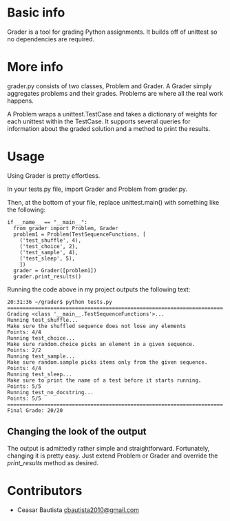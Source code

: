 Basic info
==========

Grader is a tool for grading Python assignments. It builds off of unittest so
no dependencies are required.

More info
==========

grader.py consists of two classes, Problem and Grader. A Grader simply
aggregates problems and their grades. Problems are where all the real work
happens.

A Problem wraps a unittest.TestCase and takes a dictionary of weights for
each unittest within the TestCase. It supports several queries for information
about the graded solution and a method to print the results.

Usage
==========

Using Grader is pretty effortless.

In your tests.py file, import Grader and Problem from grader.py.

Then, at the bottom of your file, replace unittest.main() with something like
the following:

    if __name__ == "__main__":
      from grader import Problem, Grader
      problem1 = Problem(TestSequenceFunctions, [
        ('test_shuffle', 4),
        ('test_choice', 2),
        ('test_sample', 4),
        ('test_sleep', 5),
        ])
      grader = Grader([problem1])
      grader.print_results()

Running the code above in my project outputs the following text:

    20:31:36 ~/grader$ python tests.py 
    ======================================================================
    Grading <class '__main__.TestSequenceFunctions'>...
    Running test_shuffle...
    Make sure the shuffled sequence does not lose any elements
    Points: 4/4
    Running test_choice...
    Make sure random.choice picks an element in a given sequence.
    Points: 2/2
    Running test_sample...
    Make sure random.sample picks items only from the given sequence.
    Points: 4/4
    Running test_sleep...
    Make sure to print the name of a test before it starts running.
    Points: 5/5
    Running test_no_docstring...
    Points: 5/5
    ======================================================================
    Final Grade: 20/20

Changing the look of the output
-------------------------------

The output is admittedly rather simple and straightforward. Fortunately, changing it is pretty easy. Just extend Problem or Grader and override the *print_results* method as desired.

Contributors
============

* Ceasar Bautista cbautista2010@gmail.com
